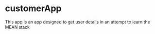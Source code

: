 # customerApp
This app is an app designed to get user details in an attempt to learn the MEAN stack
